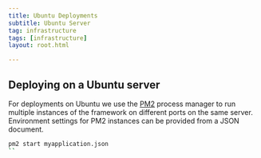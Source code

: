 ```yaml
---
title: Ubuntu Deployments
subtitle: Ubuntu Server
tag: infrastructure
tags: [infrastructure]
layout: root.html

---
```


## Deploying on a Ubuntu server

For deployments on Ubuntu we use the [PM2](https://github.com/Unitech/pm2) process manager to run multiple instances of the framework on different ports on the same server. Environment settings for PM2 instances can be provided from a JSON document.

```bash
pm2 start myapplication.json
``
